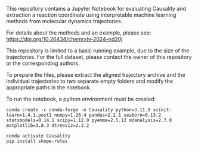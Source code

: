 This repository contains a Jupyter Notebook for evaluating Causality and extraction a reaction coordinate using interpretable machine learning methods from molecular dynamics trajectories.

For details about the methods and an example, please see: https://doi.org/10.26434/chemrxiv-2024-nd20j

This repository is limited to a basic running example, due to the size of the trajectories. For the full dataset, please contact the owner of this repository or the corresponding authors.

To prepare the files, please extract the aligned trajectory archive and the individual trajectories to *two* separate empty folders and modify the appropriate paths in the notebook. 

To run the notebook, a python environment must be created:
```
conda create -c conda-forge -n Causality python=3.11.8 scikit-learn=1.4.1.post1 numpy=1.26.4 pandas=2.2.1 seaborn=0.13.2 statsmodels=0.14.1 scipy=1.12.0 pyemma=2.5.12 mdanalysis=2.7.0 matplotlib=3.8.3 dtreeviz=2.2.2

conda activate Causality
pip install skope-rules
```
